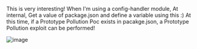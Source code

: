 This is very interesting! When I'm using a config-handler module, At internal,  Get a value of package.json and define a variable using this :) At this time, if a Prototype Pollution Poc exists in pacakge.json, a Prototype Pollution exploit can be performed!

![image](https://user-images.githubusercontent.com/49112423/129745830-5e6c4404-5273-4522-b1bf-96811888f57a.png)
